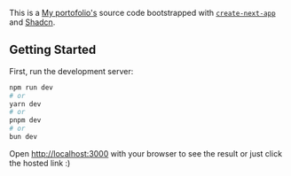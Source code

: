 This is a [My portofolio's](https://nextjs.org) source code bootstrapped with [`create-next-app`](https://nextjs.org/docs/app/api-reference/cli/create-next-app) and [Shadcn](https://ui.shadcn.com/).

## Getting Started

First, run the development server:

```bash
npm run dev
# or
yarn dev
# or
pnpm dev
# or
bun dev
```

Open [http://localhost:3000](http://localhost:3000) with your browser to see the result or just click the hosted link :)
